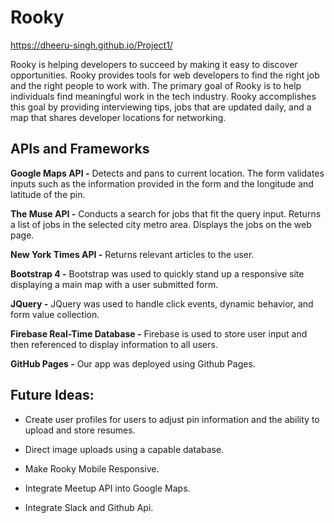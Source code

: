 # Rooky

https://dheeru-singh.github.io/Project1/



Rooky is helping developers to succeed by making it easy to discover opportunities. Rooky provides tools for web developers to find the right job and the right people to work with. The primary goal of Rooky is to help individuals find meaningful work in the tech industry. Rooky accomplishes this goal by providing interviewing tips, jobs that are updated daily, and a map that shares developer locations for networking.

## APIs and Frameworks

 **Google Maps API  -** Detects and pans to current location. The form validates inputs such as the information provided in the form and the longitude and latitude of the pin.

**The Muse API -** Conducts a search for jobs that fit the query input. Returns a list of jobs in the selected city metro area. Displays the jobs on the web page.

**New York Times API -** Returns relevant articles to the user.

**Bootstrap 4 -** Bootstrap was used to quickly stand up a responsive site displaying a main map with a user submitted form.

**JQuery -** JQuery was used to handle click events, dynamic behavior, and form value collection.

**Firebase Real-Time Database -** Firebase is used to store user input and then referenced to display information to all users.

**GitHub Pages -** Our app was deployed using Github Pages.

## Future Ideas:

* Create user profiles for users to adjust pin information and the ability to upload and store resumes.

* Direct image uploads using a capable database.

* Make Rooky Mobile Responsive.

* Integrate Meetup API into Google Maps.


* Integrate Slack and Github Api.
